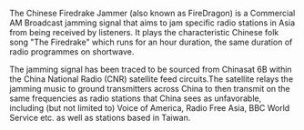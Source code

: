The Chinese Firedrake Jammer (also known as FireDragon) is a Commercial AM Broadcast jamming signal that aims to jam specific radio stations in Asia from being received by listeners. It plays the characteristic Chinese folk song "The Firedrake" which runs for an hour duration, the same duration of radio programmes on shortwave.

The jamming signal has been traced to be sourced from Chinasat 6B within the China National Radio (CNR) satellite feed circuits.The satellite relays the jamming music to ground transmitters across China to then transmit on the same frequencies as radio stations that China sees as unfavorable, including (but not limited to) Voice of America, Radio Free Asia, BBC World Service etc. as well as stations based in Taiwan.